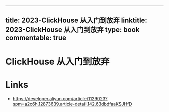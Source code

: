
---
title: 2023-ClickHouse 从入门到放弃
linktitle: 2023-ClickHouse 从入门到放弃
type: book
commentable: true
---

# ClickHouse 从入门到放弃

# Links

- https://developer.aliyun.com/article/1129023?spm=a2c6h.12873639.article-detail.142.63dbdfaaKSJHfD

    